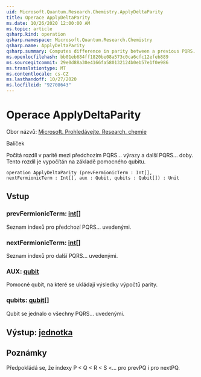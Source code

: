 ```yaml
---
uid: Microsoft.Quantum.Research.Chemistry.ApplyDeltaParity
title: Operace ApplyDeltaParity
ms.date: 10/26/2020 12:00:00 AM
ms.topic: article
qsharp.kind: operation
qsharp.namespace: Microsoft.Quantum.Research.Chemistry
qsharp.name: ApplyDeltaParity
qsharp.summary: Computes difference in parity between a previous PQRS... terms and the next PQRS... term. This difference is computed on a auxiliary qubit.
ms.openlocfilehash: bb01eb684ff1820be08a573c0ca6cfc12efeb889
ms.sourcegitcommit: 29e0d88a30e4166fa580132124b0eb57e1f0e986
ms.translationtype: MT
ms.contentlocale: cs-CZ
ms.lasthandoff: 10/27/2020
ms.locfileid: "92708643"
---
```

# <a name="applydeltaparity-operation"></a>Operace ApplyDeltaParity

Obor názvů: [Microsoft. Prohledávejte. Research. chemie](xref:Microsoft.Quantum.Research.Chemistry)

Balíček [](https://nuget.org/packages/)


Počítá rozdíl v paritě mezi předchozím PQRS... výrazy a další PQRS... doby. Tento rozdíl je vypočítán na základě pomocného qubitu.

```qsharp
operation ApplyDeltaParity (prevFermionicTerm : Int[], nextFermionicTerm : Int[], aux : Qubit, qubits : Qubit[]) : Unit
```


## <a name="input"></a>Vstup

### <a name="prevfermionicterm--int"></a>prevFermionicTerm: [int](xref:microsoft.quantum.lang-ref.int)[]

Seznam indexů pro předchozí PQRS... uvedenými.


### <a name="nextfermionicterm--int"></a>nextFermionicTerm: [int](xref:microsoft.quantum.lang-ref.int)[]

Seznam indexů pro další PQRS... uvedenými.


### <a name="aux--qubit"></a>AUX: [qubit](xref:microsoft.quantum.lang-ref.qubit)

Pomocné qubit, na které se ukládají výsledky výpočtů parity.


### <a name="qubits--qubit"></a>qubits: [qubit](xref:microsoft.quantum.lang-ref.qubit)[]

Qubit se jednalo o všechny PQRS... uvedenými.



## <a name="output--unit"></a>Výstup: [jednotka](xref:microsoft.quantum.lang-ref.unit)



## <a name="remarks"></a>Poznámky

Předpokládá se, že indexy P < Q < R < S <... pro prevPQ i pro nextPQ.